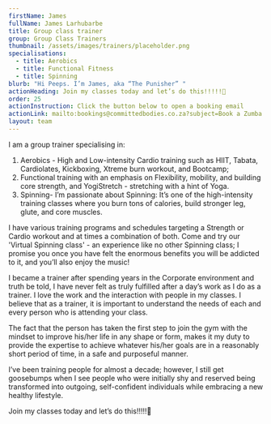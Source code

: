 ```yaml
---
firstName: James
fullName: James Larhubarbe
title: Group class trainer
group: Group Class Trainers
thumbnail: /assets/images/trainers/placeholder.png
specialisations:
  - title: Aerobics
  - title: Functional Fitness
  - title: Spinning
blurb: "Hi Peeps. I’m James, aka “The Punisher” "
actionHeading: Join my classes today and let’s do this!!!!!🌹
order: 25
actionInstruction: Click the button below to open a booking email
actionLink: mailto:bookings@committedbodies.co.za?subject=Book a Zumba class
layout: team
---
```

I am a group trainer specialising in: 
1. Aerobics - High and Low-intensity Cardio training such as HIIT, Tabata, Cardiolates, Kickboxing, Xtreme burn workout, and Bootcamp; 
2. Functional training with an emphasis on Flexibility, mobility, and building core strength, and YogiStretch - stretching with a hint of Yoga. 
3. Spinning- I’m passionate about Spinning: It’s one of the high-intensity training classes where you burn tons of calories, build stronger leg, glute, and core muscles. 

I have various training programs and schedules targeting a Strength or Cardio workout and at times a combination of both. Come and try our 'Virtual Spinning class' - an experience like no other Spinning class; I promise you once you have felt the enormous benefits you will be addicted to it, and you’ll also enjoy the music!


I became a trainer after spending years in the Corporate environment and truth be told, I have never felt as truly fulfilled after a day’s work as I do as a trainer. I love the work and the interaction with people in my classes. I believe that as a trainer, it is important to understand the needs of each and every person who is attending your class.

The fact that the person has taken the first step to join the gym with the mindset to improve his/her life in any shape or form, makes it my duty to provide the expertise to achieve whatever his/her goals are in a reasonably short period of time, in a safe and purposeful manner. 

I’ve been training people for almost a decade; however, I still get goosebumps when I see people who were initially shy and reserved being transformed into outgoing, self-confident individuals while embracing a new healthy lifestyle. 


Join my classes today and let’s do this!!!!!🌹